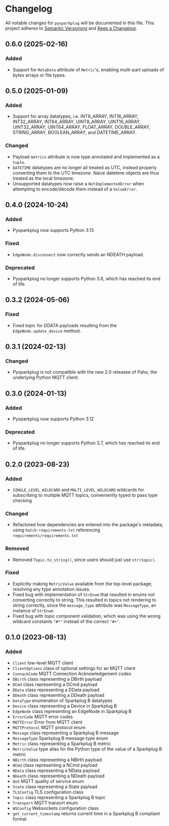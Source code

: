 # Changelog

All notable changes for `pysparkplug` will be documented in this file.
This project adheres to [Semantic Versioning](http://semver.org/) and [Keep a Changelog](http://keepachangelog.com/).

## 0.6.0 (2025-02-16)

### Added
- Support for `MetaData` attribute of `Metric`'s, enabling multi-part uploads of bytes arrays or file types.

## 0.5.0 (2025-01-09)

### Added
- Support for array datatypes, i.e. INT8_ARRAY, INT16_ARRAY, INT32_ARRAY, INT64_ARRAY,
UINT8_ARRAY, UINT16_ARRAY, UINT32_ARRAY, UINT64_ARRAY, FLOAT_ARRAY, DOUBLE_ARRAY,
STRING_ARRAY, BOOLEAN_ARRAY, and DATETIME_ARRAY.

### Changed
- Payload `metrics` attribute is now type annotated and implemented as a `tuple`.
- `DATETIME` datatypes are no longer all treated as UTC, instead properly converting
them to the UTC timezone. Naive datetime objects are thus treated as the local
timezone.
- Unsupported datatypes now raise a `NotImplementedError` when attempting to encode/decode them instead of a `ValueError`.

## 0.4.0 (2024-10-24)

### Added
- Pysparkplug now supports Python 3.13

### Fixed
- `EdgeNode.disconnect` now correctly sends an NDEATH payload.

### Deprecated
- Pysparkplug no longer supports Python 3.8, which has reached its end of life.

## 0.3.2 (2024-05-06)

### Fixed
- Fixed topic for DDATA payloads resulting from the `EdgeNode.update_device` method.

## 0.3.1 (2024-02-13)

### Changed
- Pysparkplug is not compatible with the new 2.0 releasee of Paho, the underlying Python MQTT client.

## 0.3.0 (2024-01-13)

### Added
- Pysparkplug now supports Python 3.12

### Deprecated
- Pysparkplug no longer supports Python 3.7, which has reached its end of life.

## 0.2.0 (2023-08-23)

### Added
- `SINGLE_LEVEL_WILDCARD` and `MULTI_LEVEL_WILDCARD` wildcards for subscribing to multiple MQTT topics, conveniently typed to pass type checking

### Changed
- Refactored how dependencies are entered into the package's metadata, using `hatch-requirements-txt` referencing `requirements/requirements.txt`

### Removed
- Removed `Topic.to_string()`, since users should just use `str(topic)`.

### Fixed
- Explicitly making `MetricValue` available from the top-level package, resolving any type annotation issues.
- Fixed bug with implementation of `StrEnum` that resulted in enums not converting correctly to string. This resulted in topics not rendering to string correctly, since the `message_type` attribute was `MessageType`, an instance of `StrEnum`.
- Fixed bug with topic component validation, which was using the wrong wildcard constants `"#*"` instead of the correct `"#+"`.

## 0.1.0 (2023-08-13)

### Added
- `Client` low-level MQTT client
- `ClientOptions` class of optional settings for an MQTT client
- `ConnackCode` MQTT Connection Acknowledgement codes
- `DBirth` class representing a DBirth payload
- `DCmd` class representing a DCmd payload
- `DData` class representing a DData payload
- `DDeath` class representing a DDeath payload
- `DataType` enumeration of Sparkplug B datatypes
- `Device` class representing a Device in Sparkplug B
- `EdgeNode` class representing an EdgeNode in Sparkplug B
- `ErrorCode` MQTT error codes
- `MQTTError` Error from MQTT client
- `MQTTProtocol` MQTT protocol enum
- `Message` class representing a Sparkplug B message
- `MessageType` Sparkplug B message type enum
- `Metric` class representing a Sparkplug B metric
- `MetricValue` type alias for the Python type of the value of a Sparkplug B metric
- `NBirth` class representing a NBirth payload
- `NCmd` class representing a NCmd payload
- `NData` class representing a NData payload
- `NDeath` class representing a NDeath payload
- `QoS` MQTT quality of service enum
- `State` class representing a State payload
- `TLSConfig` TLS configuration class
- `Topic` class representing a Sparkplug B topic
- `Transport` MQTT transort enum
- `WSConfig` Websockets configuration class
- `get_current_timestamp` returns current time in a Sparkplug B compliant format
